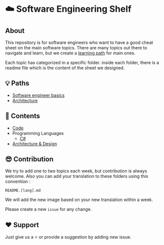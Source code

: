# :cloud: **Software Engineering Shelf**

## **About**
This repository is for software engineers who want to have a good cheat sheet on the main software topics.
There are many topics out there to navigate and learn, but we create a [learning path](https://github.com/3goon/SoftwareEngineeringShelf/tree/main/Paths) for main ones. 

Each topic has categorized in a specific folder. inside each folder, there is a readme file which is the content of the sheet we designed.

## :bulb: **Paths**
- [Software engineer basics](https://github.com/3goon/SoftwareEngineeringShelf/tree/main/Paths/Development)
- [Architecture](https://github.com/3goon/SoftwareEngineeringShelf/tree/main/Paths/Architecture)

## :ledger: **Contents**
- [Code](https://github.com/3goon/SoftwareEngineeringShelf/tree/main/Code)
- Programming Languages
  - [C#](https://github.com/3goon/SoftwareEngineeringShelf/tree/main/Programming-Languages/C%23)
- [Architecture & Design](https://github.com/3goon/SoftwareEngineeringShelf/tree/main/Architecture-and-Design)

## :sunglasses: **Contribution**
We try to add one to two topics each week, but contribution is always welcome. Also you can add your translation to these folders using this convention :

`README.[lang].md`


We will add the new image based on your new translation within a week. 

Please create a new `issue` for any change.

## :heart: **Support**
Just give us a :star: or provide a suggestion by adding new issue. 
